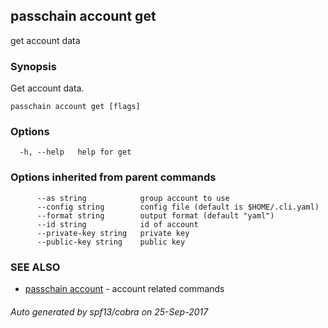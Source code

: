 ## passchain account get

get account data

### Synopsis


Get account data.

```
passchain account get [flags]
```

### Options

```
  -h, --help   help for get
```

### Options inherited from parent commands

```
      --as string            group account to use
      --config string        config file (default is $HOME/.cli.yaml)
      --format string        output format (default "yaml")
      --id string            id of account
      --private-key string   private key
      --public-key string    public key
```

### SEE ALSO
* [passchain account](passchain_account.md)	 - account related commands

###### Auto generated by spf13/cobra on 25-Sep-2017
